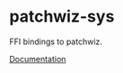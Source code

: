# patchwiz-sys #
FFI bindings to patchwiz.

[Documentation](https://retep998.github.io/doc/patchwiz-sys/)
